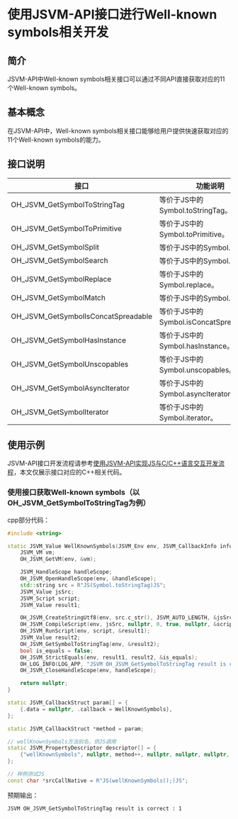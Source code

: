 # 使用JSVM-API接口进行Well-known symbols相关开发

## 简介

JSVM-API中Well-known symbols相关接口可以通过不同API直接获取对应的11个Well-known symbols。

## 基本概念

在JSVM-API中，Well-known symbols相关接口能够给用户提供快速获取对应的11个Well-known symbols的能力。

## 接口说明

| 接口                                    | 功能说明                       |
|----------------------------------------|--------------------------------|
| OH_JSVM_GetSymbolToStringTag           | 等价于JS中的Symbol.toStringTag。  |
| OH_JSVM_GetSymbolToPrimitive           | 等价于JS中的Symbol.toPrimitive。  |
| OH_JSVM_GetSymbolSplit                 | 等价于JS中的Symbol.split。   |
| OH_JSVM_GetSymbolSearch                | 等价于JS中的Symbol.search。   |
| OH_JSVM_GetSymbolReplace               | 等价于JS中的Symbol.replace。   |
| OH_JSVM_GetSymbolMatch                 | 等价于JS中的Symbol.match。   |
| OH_JSVM_GetSymbolIsConcatSpreadable    | 等价于JS中的Symbol.isConcatSpreadable。   |
| OH_JSVM_GetSymbolHasInstance           | 等价于JS中的Symbol.hasInstance。   |
| OH_JSVM_GetSymbolUnscopables           | 等价于JS中的Symbol.unscopables。   |
| OH_JSVM_GetSymbolAsyncIterator         | 等价于JS中的Symbol.asyncIterator。   |
| OH_JSVM_GetSymbolIterator              | 等价于JS中的Symbol.iterator。   |

## 使用示例

JSVM-API接口开发流程请参考[使用JSVM-API实现JS与C/C++语言交互开发流程](use-jsvm-process.md)，本文仅展示接口对应的C++相关代码。

### 使用接口获取Well-known symbols（以OH_JSVM_GetSymbolToStringTag为例）

cpp部分代码：

```cpp
#include <string>

static JSVM_Value WellKnownSymbols(JSVM_Env env, JSVM_CallbackInfo info) {
    JSVM_VM vm;
    OH_JSVM_GetVM(env, &vm);

    JSVM_HandleScope handleScope;
    OH_JSVM_OpenHandleScope(env, &handleScope);
    std::string src = R"JS(Symbol.toStringTag)JS";
    JSVM_Value jsSrc;
    JSVM_Script script;
    JSVM_Value result1;

    OH_JSVM_CreateStringUtf8(env, src.c_str(), JSVM_AUTO_LENGTH, &jsSrc);
    OH_JSVM_CompileScript(env, jsSrc, nullptr, 0, true, nullptr, &script);
    OH_JSVM_RunScript(env, script, &result1);
    JSVM_Value result2;
    OH_JSVM_GetSymbolToStringTag(env, &result2);
    bool is_equals = false;
    OH_JSVM_StrictEquals(env, result1, result2, &is_equals);
    OH_LOG_INFO(LOG_APP, "JSVM OH_JSVM_GetSymbolToStringTag result is correct : %{public}d\n", is_equals);
    OH_JSVM_CloseHandleScope(env, handleScope);

    return nullptr;
}

static JSVM_CallbackStruct param[] = {
    {.data = nullptr, .callback = WellKnownSymbols},
};

static JSVM_CallbackStruct *method = param;

// wellKnownSymbols方法别名，供JS调用
static JSVM_PropertyDescriptor descriptor[] = {
    {"wellKnownSymbols", nullptr, method++, nullptr, nullptr, nullptr, JSVM_DEFAULT},
};

// 样例测试JS
const char *srcCallNative = R"JS(wellKnownSymbols();)JS";

```

预期输出：
```
JSVM OH_JSVM_GetSymbolToStringTag result is correct : 1
```
